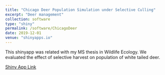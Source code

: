 ```yaml
---
title: "Chicago Deer Population Simulation under Selective Culling"
excerpt: "Deer management"
collection: software
type: "shiny"
permalink: /software/ChicagoDeer
date: 2019-12-01
venue: "shinyapps.io"
---
```


This shinyapp was related with my MS thesis in Wildlife Ecology. We evaluated the effect of selective harvest on population of white tailed deer.

[Shiny App Link](https://yunyishen.shinyapps.io/chicago_scheme/)
